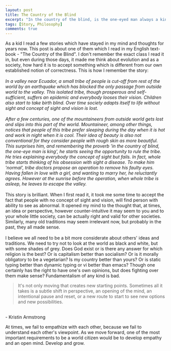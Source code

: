 ```yaml
---
layout: post
title: The Country of the Blind
excerpt: "In the country of the blind, is the one-eyed man always a king?"
tags: [Story, Philosophy]
comments: true
---
```

As a kid I read a few stories which have stayed in my mind and thoughts for years now. This post is about one of them which I read in my English text-book - "The Country of the Blind". I don't remember the exact class I read it in, but even during those days, it made me think about evolution and as a society, how hard it is to accept something which is different from our own established notion of correctness. This is how I remember the story:
<br/>
<br/>
<i>In a valley near Ecuador, a small tribe of people is cut-off from rest of the world by an earthquake which has blocked the only passage from outside world to the valley. This isolated tribe, though prosperous and self-sufficient, suffers an epidemic and everybody looses their vision. Children also start to take birth blind. Over time society adapts itself to life without sight and concept of sight and vision is lost.
<br/>
<br/>
After a few centuries, one of the mountaineers from outside world gets lost and slips into this part of the world. Mountaineer, among other things, notices that people of this tribe prefer sleeping during the day when it is hot and work in night when it is cool. Their idea of beauty is also not conventional for they consider people with rough skin as more beautiful. This surprises him, and remembering the proverb 'in the country of blind, the one-eye man is king', he starts seeing the opportunity to rule the tribe. He tries explaining everybody the concept of sight but fails. In fact, whole tribe starts thinking of his obsession with sight a disease. To make him 'normal', tribe doctors propose an operation to remove his faulty eyes. Having fallen in love with a girl, and wanting to marry her, he reluctantly agrees. However at the sunrise before the operation, when whole tribe is asleep, he leaves to escape the valley.</i>
<br/>
<br/>
This story is brilliant. When I first read it, it took me some time to accept the fact that people with no concept of sight and vision, will find person with ability to see as abnormal. It opened my mind to the thought that, at times, an idea or perspective, however counter-intuitive it may seem to you and to your whole little society, can be actually right and valid for other societies. Similarly, many old traditions may seem irrelevant now, but probably in the past, they all made sense.
<br/>
<br/>
I believe we all need to be a bit more considerate about others' ideas and traditions. We need to try not to look at the world as black and white, but with some shades of grey. Does God exist or is there any answer for which religion is the best? Or is capitalism better than socialism? Or is it morally obligatory to be a vegetarian? Is my country better than yours? Or is static typing better than dynamic typing or vi better than emacs? Though one certainly has the right to have one's own opinions, but does fighting over them make sense? Fundamentalism of any kind is bad.

>It's not only moving that creates new starting points. Sometimes all it takes is a subtle shift in perspective, an opening of the mind, an intentional pause and reset, or a new route to start to see new options and new possibilities.
<br />
- Kristin Armstrong

At times, we fail to empathize with each other, because we fail to understand each other's viewpoint. As we move forward, one of the most important requirements to be a world citizen would be to develop empathy and an open mind. Develop and grow.
